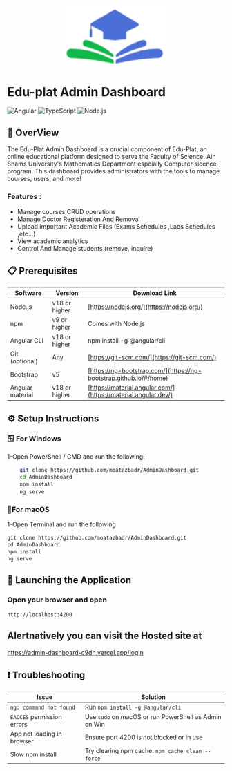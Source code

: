 <p align="center">
  <img src="./src/assets/EduPlat_logo.png" alt="Logo" width="250"/>
</p>

# Edu-plat Admin Dashboard 


![Angular](https://img.shields.io/badge/Angular-v19-red)
![TypeScript](https://img.shields.io/badge/TypeScript-v5-blue)
![Node.js](https://img.shields.io/badge/Node.js-v18+-green)

## 📌 OverView

The Edu-Plat Admin Dashboard is a crucial component of Edu-Plat, 
an online educational platform designed to serve the Faculty of Science.
Ain Shams University's Mathematics Department espcially Computer sicence program.
This dashboard provides administrators with the tools to manage courses, users, and more!

### Features :
- Manage courses CRUD operations
- Manage Doctor Registeration And Removal
- Upload important Academic Files (Exams Schedules ,Labs Schedules ,etc...)
- View academic analytics
- Control And Manage students (remove, inquire)


## 📋 Prerequisites

|        Software      |       Version       |              Download Link                   |
| ---------------------| --------------------| -------------------------------------------- |
| Node.js              | v18 or higher       | [https://nodejs.org/](https://nodejs.org/)   |
| npm                  | v9 or higher        | Comes with Node.js                           |
| Angular CLI          | v18 or higher       | npm install -g @angular/cli                  |
| Git (optional)       | Any                 | [https://git-scm.com/](https://git-scm.com/) |
|Bootstrap             | v5                  | [https://ng-bootstrap.com/](https://ng-bootstrap.github.io/#/home)|
|Angular material      |   v18 or higher    | [https://material.angular.com/](https://material.angular.dev/) |


## ⚙️ Setup Instructions 
  ### 🪟 For Windows 
  1-Open PowerShell / CMD and run the following: 
```bash
    git clone https://github.com/moatazbadr/AdminDashboard.git
    cd AdminDashboard
    npm install
    ng serve
```
### 🍎For macOS
  1-Open Terminal and run the following 
```
git clone https://github.com/moatazbadr/AdminDashboard.git
cd AdminDashboard
npm install
ng serve 

```
## 🚀 Launching the Application
  ### Open your browser and open 
```
http://localhost:4200
```
## Alertnatively you can visit the Hosted site at 
https://admin-dashboard-c9dh.vercel.app/login

## ❗ Troubleshooting
| Issue                      | Solution                                              |
| -------------------------- | ----------------------------------------------------- |
| `ng: command not found`    | Run `npm install -g @angular/cli`                     |
| `EACCES` permission errors | Use `sudo` on macOS or run PowerShell as Admin on Win |
| App not loading in browser | Ensure port 4200 is not blocked or in use             |
| Slow npm install           | Try clearing npm cache: `npm cache clean --force`     |


